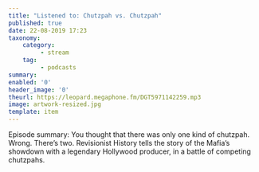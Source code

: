 ```yaml
---
title: "Listened to: Chutzpah vs. Chutzpah"
published: true
date: 22-08-2019 17:23
taxonomy:
    category:
         - stream
    tag:
         - podcasts
summary:
enabled: '0'
header_image: '0'
theurl: https://leopard.megaphone.fm/DGT5971142259.mp3
image: artwork-resized.jpg
template: item
---
```

 
Episode summary: You thought that there was only one kind of chutzpah. Wrong. There’s two. Revisionist History tells the story of the Mafia’s showdown with a legendary Hollywood producer, in a battle of competing chutzpahs.
